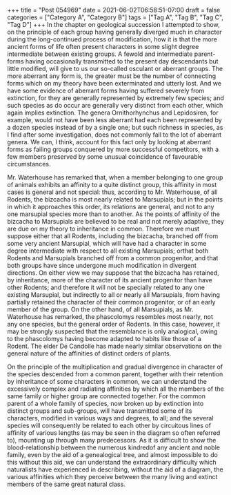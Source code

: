 +++
title = "Post 054969"
date = 2021-06-02T06:58:51-07:00
draft = false
categories = ["Category A", "Category B"]
tags = ["Tag A", "Tag B", "Tag C", "Tag D"]
+++
In the chapter on geological succession I attempted to show, on the principle of each group having generally diverged much in character during the long-continued process of modification, how it is that the more ancient forms of life often present characters in some slight degree intermediate between existing groups. A fewold and intermediate parent-forms having occasionally transmitted to the present day descendants but little modified, will give to us our so-called osculant or aberrant groups. The more aberrant any form is, the greater must be the number of connecting forms which on my theory have been exterminated and utterly lost. And we have some evidence of aberrant forms having suffered severely from extinction, for they are generally represented by extremely few species; and such species as do occur are generally very distinct from each other, which again implies extinction. The genera Ornithorhynchus and Lepidosiren, for example, would not have been less aberrant had each been represented by a dozen species instead of by a single one; but such richness in species, as I find after some investigation, does not commonly fall to the lot of aberrant genera. We can, I think, account for this fact only by looking at aberrant forms as failing groups conquered by more successful competitors, with a few members preserved by some unusual coincidence of favourable circumstances.

Mr. Waterhouse has remarked that, when a member belonging to one group of animals exhibits an affinity to a quite distinct group, this affinity in most cases is general and not special: thus, according to Mr. Waterhouse, of all Rodents, the bizcacha is most nearly related to Marsupials; but in the points in which it approaches this order, its relations are general, and not to any one marsupial species more than to another. As the points of affinity of the bizcacha to Marsupials are believed to be real and not merely adaptive, they are due on my theory to inheritance in common. Therefore we must suppose either that all Rodents, including the bizcacha, branched off from some very ancient Marsupial, which will have had a character in some degree intermediate with respect to all existing Marsupials; orthat both Rodents and Marsupials branched off from a common progenitor, and that both groups have since undergone much modification in divergent directions. On either view we may suppose that the bizcacha has retained, by inheritance, more of the character of its ancient progenitor than have other Rodents; and therefore it will not be specially related to any one existing Marsupial, but indirectly to all or nearly all Marsupials, from having partially retained the character of their common progenitor, or of an early member of the group. On the other hand, of all Marsupials, as Mr. Waterhouse has remarked, the phascolomys resembles most nearly, not any one species, but the general order of Rodents. In this case, however, it may be strongly suspected that the resemblance is only analogical, owing to the phascolomys having become adapted to habits like those of a Rodent. The elder De Candolle has made nearly similar observations on the general nature of the affinities of distinct orders of plants.

On the principle of the multiplication and gradual divergence in character of the species descended from a common parent, together with their retention by inheritance of some characters in common, we can understand the excessively complex and radiating affinities by which all the members of the same family or higher group are connected together. For the common parent of a whole family of species, now broken up by extinction into distinct groups and sub-groups, will have transmitted some of its characters, modified in various ways and degrees, to all; and the several species will consequently be related to each other by circuitous lines of affinity of various lengths (as may be seen in the diagram so often referred to), mounting up through many predecessors. As it is difficult to show the blood-relationship between the numerous kindredof any ancient and noble family, even by the aid of a genealogical tree, and almost impossible to do this without this aid, we can understand the extraordinary difficulty which naturalists have experienced in describing, without the aid of a diagram, the various affinities which they perceive between the many living and extinct members of the same great natural class.

